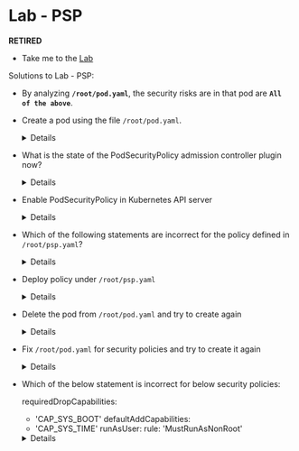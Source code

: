 # Lab - PSP

**RETIRED**

  - Take me to the [Lab](https://kodekloud.com/topic/labs-psp/)

Solutions to Lab - PSP:

- By analyzing **`/root/pod.yaml`**, the security risks are in that pod are **`All of the above`**.

- Create a pod using the file `/root/pod.yaml`.

  <details>

  ```
  Run
  $ kubectl apply -f /root/pod.yaml
  ```
  </details>

- What is the state of the PodSecurityPolicy admission controller plugin now?

  <details>

  ```
  Run
  $ kubectl exec -it kube-apiserver-controlplane -n kube-system -- kube-apiserver -h | grep 'admission-plugins'
  Disabled

  ```
  </details>

- Enable PodSecurityPolicy in Kubernetes API server

  <details>

  ```
  $ vi /etc/kubernetes/manifests/kube-apiserver.yaml
  Add PodSecurityPolicy admission controller to --enable-admission-plugins list like below
  - --enable-admission-plugins=NodeRestriction,PodSecurityPolicy
  No need for apply or restart

  ```
  </details>

- Which of the following statements are incorrect for the policy defined in `/root/psp.yaml`?

  <details>

  ```
  Allows pod to run only if they have some capabilities defined

  ```
  </details>

- Deploy policy under `/root/psp.yaml`

  <details>

  ```
  Run
  $ kubectl apply -f /root/psp.yaml  
  ```
  </details>

- Delete the pod from `/root/pod.yaml` and try to create again

  <details>

  ```
  Run
  $ kubectl delete -f /root/pod.yaml
  $ kubectl apply -f /root/pod.yaml
  you cannot create same pod after PodSecurityPolicy is enabled and policies are added
  ```
  </details>

- Fix `/root/pod.yaml` for security policies and try to create it again

  <details>

  ```
  $ vi /root/pod.yaml
  Edit the file, it should looks like below:

  apiVersion: v1
  kind: Pod
  metadata:
      name: example-app
  spec:
      containers:
          -
              name: simple-webapp
              image: ubuntu
              command: ["sleep" , "3600"]
              securityContext:
                privileged: false
                runAsUser: 0
      volumes:
      -   name: data-volume
          hostPath:
            path: '/data'
            type: Directory
  ```
  </details>

- Which of the below statement is incorrect for below security policies:

  requiredDropCapabilities:
  - 'CAP_SYS_BOOT'
  defaultAddCapabilities:
  - 'CAP_SYS_TIME'
  runAsUser:
    rule: 'MustRunAsNonRoot'

  <details>

  ```
  CAP_SYS_BOOT capability will be ignored if specified in pod definition and pod will be created
  ```
  </details>
